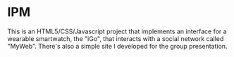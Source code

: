 # IPM
This is an HTML5/CSS/Javascript project that implements an interface for a wearable smartwatch, the "iGo", that interacts with a social network called "MyWeb". There's also a simple site I developed for the group presentation.
